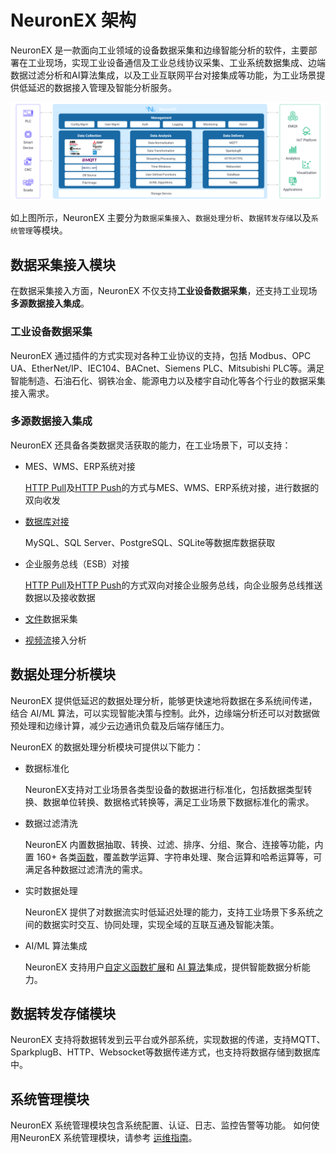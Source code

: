 # NeuronEX 架构

NeuronEX 是一款面向工业领域的设备数据采集和边缘智能分析的软件，主要部署在工业现场，实现工业设备通信及工业总线协议采集、工业系统数据集成、边端数据过滤分析和AI算法集成，以及工业互联网平台对接集成等功能，为工业场景提供低延迟的数据接入管理及智能分析服务。

<img src="./_assets/architect.png" alt="架构" style="zoom:100%;" />

如上图所示，NeuronEX 主要分为`数据采集接入`、`数据处理分析`、`数据转发存储`以及`系统管理`等模块。

## 数据采集接入模块

在数据采集接入方面，NeuronEX 不仅支持**工业设备数据采集**，还支持工业现场**多源数据接入集成**。

### 工业设备数据采集

NeuronEX 通过插件的方式实现对各种工业协议的支持，包括 Modbus、OPC UA、EtherNet/IP、IEC104、BACnet、Siemens PLC、Mitsubishi PLC等。满足智能制造、石油石化、钢铁冶金、能源电力以及楼宇自动化等各个行业的数据采集接入需求。

### 多源数据接入集成
NeuronEX 还具备各类数据灵活获取的能力，在工业场景下，可以支持：

- MES、WMS、ERP系统对接
  
  [HTTP Pull](../streaming-processing/http_pull.md)及[HTTP Push](../streaming-processing/http_push.md)的方式与MES、WMS、ERP系统对接，进行数据的双向收发

- [数据库对接](../streaming-processing/sql.md)
  
  MySQL、SQL Server、PostgreSQL、SQLite等数据库数据获取

- 企业服务总线（ESB）对接
  
  [HTTP Pull](../streaming-processing/http_pull.md)及[HTTP Push](../streaming-processing/http_push.md)的方式双向对接企业服务总线，向企业服务总线推送数据以及接收数据
    
- [文件](../streaming-processing/file.md)数据采集

- [视频流](../streaming-processing/video.md)接入分析

## 数据处理分析模块

NeuronEX 提供低延迟的数据处理分析，能够更快速地将数据在多系统间传递，结合 AI/ML 算法，可以实现智能决策与控制。此外，边缘端分析还可以对数据做预处理和边缘计算，减少云边通讯负载及后端存储压力。

NeuronEX 的数据处理分析模块可提供以下能力：

- 数据标准化
  
  NeuronEX支持对工业场景各类型设备的数据进行标准化，包括数据类型转换、数据单位转换、数据格式转换等，满足工业场景下数据标准化的需求。

- 数据过滤清洗

  NeuronEX 内置数据抽取、转换、过滤、排序、分组、聚合、连接等功能，内置 160+ 各类[函数](../streaming-processing/sqls/functions/overview.md)，覆盖数学运算、字符串处理、聚合运算和哈希运算等，可满足各种数据过滤清洗的需求。

- 实时数据处理
  
  NeuronEX 提供了对数据流实时低延迟处理的能力，支持工业场景下多系统之间的数据实时交互、协同处理，实现全域的互联互通及智能决策。

- AI/ML 算法集成
    
  NeuronEX 支持用户[自定义函数扩展](../streaming-processing/extension.md)和 [AI 算法](../streaming-processing/portable_python.md)集成，提供智能数据分析能力。


## 数据转发存储模块

NeuronEX 支持将数据转发到云平台或外部系统，实现数据的传递，支持MQTT、SparkplugB、HTTP、Websocket等数据传递方式，也支持将数据存储到数据库中。


## 系统管理模块

NeuronEX 系统管理模块包含系统配置、认证、日志、监控告警等功能。
如何使用NeuronEX 系统管理模块，请参考 [运维指南](../admin/introduction.md)。